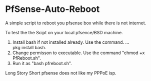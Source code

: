 # PfSense-Auto-Reboot
A simple script to reboot you pfsense box while there is not internet.

To test the the Scipt on your local pfsence/BSD machine.
1. Install bash if not installed already. Use the command. 
...     
pkg install bash.
2. Change permisson to executable. Use the command "chmod +x PfReboot.sh".
3. Run it as "bash pfreboot.sh".



Long Story Short pfsense does not like my PPPoE isp.
